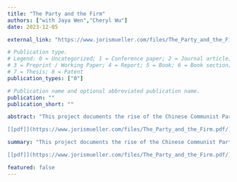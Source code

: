 ```yaml
---
title: "The Party and the Firm"
authors: ["with Jaya Wen","Cheryl Wu"]
date: 2023-12-05

external_link: "https://www.jorismueller.com/files/The_Party_and_the_Firm.pdf/"

# Publication type.
# Legend: 0 = Uncategorized; 1 = Conference paper; 2 = Journal article;
# 3 = Preprint / Working Paper; 4 = Report; 5 = Book; 6 = Book section;
# 7 = Thesis; 8 = Patent
publication_types: ["0"]

# Publication name and optional abbreviated publication name.
publication: ""
publication_short: ""

abstract: "This project documents the rise of the Chinese Communist Party’s influence on firms in China over the last decade. We propose novel quantitative measures of Party influence and present recent trends in those measures. We corroborate qualitative work and find a sharp increase in Party influence since 2017. Furthermore, we find that influence has been concentrated in state-owned firms. Domestic private and foreign firms exhibit much lower overall levels of influence, most of which is rhetorical. <br/>

[[pdf]](https://www.jorismueller.com/files/The_Party_and_the_Firm.pdf/)"

summary: "This project documents the rise of the Chinese Communist Party’s influence on firms in China over the last decade. We propose novel quantitative measures of Party influence and present recent trends in those measures. We corroborate qualitative work and find a sharp increase in Party influence since 2017. Furthermore, we find that influence has been concentrated in state-owned firms. Domestic private and foreign firms exhibit much lower overall levels of influence, most of which is rhetorical. <br/>

[[pdf]](https://www.jorismueller.com/files/The_Party_and_the_Firm.pdf/)"

featured: false
---
```

